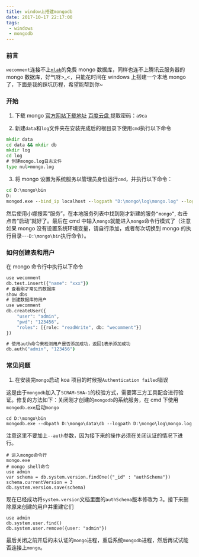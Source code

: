 ```yaml
---
title: window上搭建mongodb
date: 2017-10-17 22:17:00
tags:
 - windows
 - mongodb
---
```


### 前言

`wecomment`连接不上[`mlab`](http://mlab.com/)的免费 mongo 数据库，同样也连不上腾讯云服务器的 mongo 数据库，好气呀>\_<，只能花时间在 windows 上搭建一个本地 mongo 了，下面是我的踩坑历程，希望能帮到你~

### 开始

1.  下载 mongo
    [官方网站下载地址](https://www.mongodb.com/download-center?jmp=nav#community)
    [百度云盘 ](https://pan.baidu.com/s/1eSaTAb4) 提取密码：`a9ca`

2.  新建`data`和`log`文件夹在安装完成后的根目录下使用`cmd`执行以下命令

```bat
mkdir data
cd data && mkdir db
mkdir log
cd log
# 创建mongo.log日志文件
type nul>mongo.log
```

3.  将 mongo 设置为系统服务以管理员身份运行`cmd`，并执行以下命令：

```bat
cd D:\mongo\bin
D:
mongod.exe --bind_ip localhost --logpath "D:\mongo\log\mongo.log" --logappend --dbpath "D:\mongo\data\db" --port 27017 --auth --serviceName "mongodb" --serviceDisplayName "mongodb" --install
```

然后使用小娜搜索“服务”，在本地服务列表中找到刚才新建的服务`“mongo”`, 右击点击“启动”就好了。最后在 cmd 中输入`mongo`就能进入`mongo`命令行模式了（注意如果 mongo 没有设置系统环境变量，请自行添加，或者每次切换到 mongo 的执行目录---`D:\mongo\bin`执行命令）。

### 如何创建表和用户

在 mongo 命令行中执行以下命令

```bat
use wecomment
db.test.insert({"name": "xxx"})
# 查看刚才常见的数据库
show dbs
# 创建数据库的用户
use wecomment
db.createUser({
	"user": "admin",
	"pwd": "123456",
	"roles": [{role: "readWrite", db: "wecomment"}]
})

# 使用auth命令来检测用户是否添加成功，返回1表示添加成功
db.auth("admin", "123456")
```

### 常见问题

1.  在安装完`mongo`启动 koa 项目的时候报`Authentication failed`错误

这是由于`mongodb`加入了`SCRAM-SHA-1`的校验方式，需要第三方工具配合进行验证。修复的方法如下：关闭刚才创建的`mongodb`的系统服务，在 cmd 下使用`mongodb.exe`启动`mongo`

```
cd D:\mongo\bin
mongodb.exe --dbpath D:\mongo\data\db --logpath D:\mongo\log\mongo.log
```

注意这里不要加上`--auth`参数，因为接下来的操作必须在关闭认证的情况下进行。

```
# 进入mongo命令行
mongo.exe
# mongo shell命令
use admin
var schema = db.system.version.findOne({"_id" : "authSchema"})
schema.currentVersion = 3
db.system.version.save(schema)
```

现在已经成功将`system.version`文档里面的`authSchema`版本修改为 3。接下来删除原来创建的用户并重建它们

```
use admin
db.system.user.find()
db.system.user.remove({user: "admin"})
```

最后关闭之前开启的未认证的`mongo`进程，重启系统`mongodb`进程，然后再试试能否连接上`mongo`。
